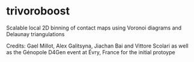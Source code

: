 # trivoroboost
Scalable local 2D binning of contact maps using Voronoi diagrams and Delaunay triangulations

Credits: Gael Millot, Alex Galitsyna, Jiachan Bai and Vittore Scolari as well as the Génopole D4Gen event at Évry, France for the initial protoype
